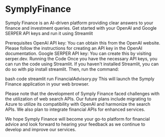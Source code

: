 # SymplyFinance
Symply Finance is an AI-driven platform providing clear answers to your finance and investment queries. Get started with your OpenAI and Google SERPER API keys and run it using Streamlit


Prerequisites OpenAI API key: You can obtain this from the OpenAI website. Please follow the instructions for creating an API key in the OpenAI documentation. Google SERPER API key: You can create this by visiting serper.dev. Running the Code Once you have the necessary API keys, you can run the code using Streamlit. If you haven't installed Streamlit, you can do so with pip install streamlit. Then, run the command:

bash code streamlit run FinancialAdvisory.py This will launch the Symply Finance application in your web browser.

Please note that the development of Symply Finance faced challenges with the utilization of web search APIs. Our future plans include migrating to Azure to utilize its compatibility with OpenAI and harmonize the search APIs. We also plan to integrate financial APIs for enhanced services.

We hope Symply Finance will become your go-to platform for financial advice and look forward to hearing your feedback as we continue to develop and improve our services.
